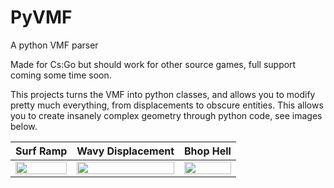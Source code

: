 # PyVMF
A python VMF parser

Made for Cs:Go but should work for other source games, full support coming some time soon.

This projects turns the VMF into python classes, and allows you to modify pretty much everything, from displacements to
obscure entities. This allows you to create insanely complex geometry through python code, see images below.

Surf Ramp | Wavy Displacement | Bhop Hell
:--------:|:-----------------:|:-------------------------------:
<img width=100% height=25% src="https://i.imgur.com/xfNlWCX.png"> | <img width=100% height=25% src="https://i.imgur.com/rn2e1bC.png"> | <img width=100% height=25% src="https://i.imgur.com/bBzmFZt.png">
